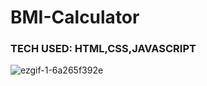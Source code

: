 # BMI-Calculator
### TECH USED: HTML,CSS,JAVASCRIPT

![ezgif-1-6a265f392e](https://github.com/samratchakraborty422000/BMI-Calculator/assets/121852717/523686a9-c13b-41fb-a711-92af52978d10)
